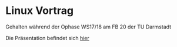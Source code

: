 # Linux Vortrag

Gehalten während der Ophase WS17/18 am FB 20 der TU Darmstadt

Die Präsentation befindet sich [hier](https://miterion.github.io/linux-vortrag/)
